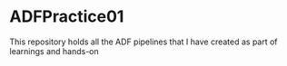 # ADFPractice01
This repository holds all the ADF pipelines that I have created as part of learnings and hands-on
